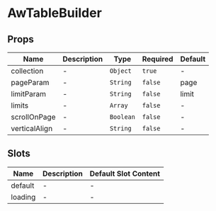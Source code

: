 # AwTableBuilder

## Props

<!-- @vuese:AwTableBuilder:props:start -->
|Name|Description|Type|Required|Default|
|---|---|---|---|---|
|collection|-|`Object`|`true`|-|
|pageParam|-|`String`|`false`|page|
|limitParam|-|`String`|`false`|limit|
|limits|-|`Array`|`false`|-|
|scrollOnPage|-|`Boolean`|`false`|-|
|verticalAlign|-|`String`|`false`|-|

<!-- @vuese:AwTableBuilder:props:end -->




## Slots

<!-- @vuese:AwTableBuilder:slots:start -->
|Name|Description|Default Slot Content|
|---|---|---|
|default|-|-|
|loading|-|-|

<!-- @vuese:AwTableBuilder:slots:end -->




